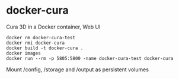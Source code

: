 # docker-cura
Cura 3D in a Docker container, Web UI

```
docker rm docker-cura-test
docker rmi docker-cura
docker build -t docker-cura .
docker images
docker run --rm -p 5805:5800 -name docker-cura-test docker-cura
```

Mount /config, /storage and /output as persistent volumes
